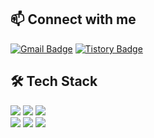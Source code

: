 ## 📫 Connect with me

<div>
  
[![Gmail Badge](https://img.shields.io/badge/-namhee.kim.dev@gmail.com-black?style=flat&logo=Gmail&logoColor=white&link=mailto:namhee.kim.dev@gmail.com)](mailto:namhee.kim.dev@gmail.com)
[![Tistory Badge](https://img.shields.io/badge/TIL-black?style=flat&logo=Tistory&logoColor=white&link=https://nhee-devlog.tistory.com/)](https://nhee-devlog.tistory.com/)

</div>

## 🛠 Tech Stack

<div>
  <img src="https://img.shields.io/badge/Android-black?style=flat&logo=Android&logoColor=white"/>
  <img src="https://img.shields.io/badge/Kotlin-black?style=flat&logo=Kotlin&logoColor=white"/>
  <img src="https://img.shields.io/badge/Java-black?style=flat&logo=Java&logoColor=white"/>
</div>
<div>
  <img src="https://img.shields.io/badge/Git-black?style=flat&logo=Git&logoColor=white"/>
  <img src="https://img.shields.io/badge/GitHub-black?style=flat&logo=GitHub&logoColor=white"/>  
  <img src="https://img.shields.io/badge/Jira Software-black?style=flat&logo=Jira Software&logoColor=white"/>    
</div>

</br>
